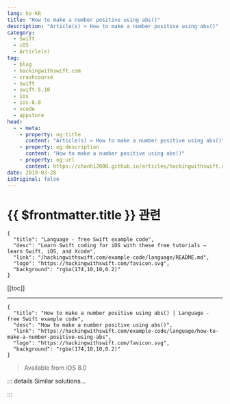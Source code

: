 ```yaml
---
lang: ko-KR
title: "How to make a number positive using abs()"
description: "Article(s) > How to make a number positive using abs()"
category:
  - Swift
  - iOS
  - Article(s)
tag: 
  - blog
  - hackingwithswift.com
  - crashcourse
  - swift
  - swift-5.10
  - ios
  - ios-8.0
  - xcode
  - appstore
head:
  - - meta:
    - property: og:title
      content: "Article(s) > How to make a number positive using abs()"
    - property: og:description
      content: "How to make a number positive using abs()"
    - property: og:url
      content: https://chanhi2000.github.io/articles/hackingwithswift.com/example-code/language/how-to-make-a-number-positive-using-abs.html
date: 2019-03-28
isOriginal: false
---
```


# {{ $frontmatter.title }} 관련

```component VPCard
{
  "title": "Language - free Swift example code",
  "desc": "Learn Swift coding for iOS with these free tutorials – learn Swift, iOS, and Xcode",
  "link": "/hackingwithswift.com/example-code/language/README.md",
  "logo": "https://hackingwithswift.com/favicon.svg",
  "background": "rgba(174,10,10,0.2)"
}
```

[[toc]]

---

```component VPCard
{
  "title": "How to make a number positive using abs() | Language - free Swift example code",
  "desc": "How to make a number positive using abs()",
  "link": "https://hackingwithswift.com/example-code/language/how-to-make-a-number-positive-using-abs",
  "logo": "https://hackingwithswift.com/favicon.svg",
  "background": "rgba(174,10,10,0.2)"
}
```

> Available from iOS 8.0

<!-- TODO: 작성 -->

<!-- 
The `abs()` function returns the absolute value of a number, which is a way of describing how far away from zero it is without thinking about whether it’s positive or negative. It’s most commonly used if you have a number that you need to be positive, because whether you pass 30 or -30 to `abs()` you get back 30.

In code it’s just this:

```swift
let number = -15
let absolute = abs(number)
```

That will set `absolute` to 15.

-->

::: details Similar solutions…

<!--
/example-code/uikit/how-to-limit-the-number-of-characters-in-a-uitextfield-or-uitextview">How to limit the number of characters in a UITextField or UITextView 
/example-code/games/how-to-generate-a-random-number-with-gkrandomsource">How to generate a random number with GKRandomSource 
/example-code/language/how-to-generate-a-random-number">How to generate a random number 
/example-code/uikit/how-to-add-a-number-over-your-app-icon-using-applicationiconbadgenumber">How to add a number over your app icon using applicationIconBadgeNumber 
/quick-start/swiftui/how-to-limit-the-number-of-items-in-a-fetch-request">How to limit the number of items in a fetch request</a>
-->

:::

